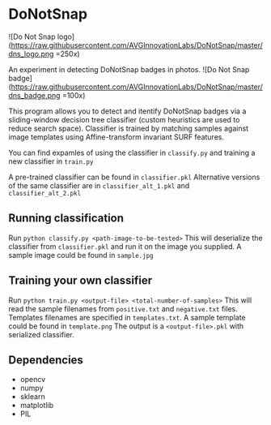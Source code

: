 # DoNotSnap
![Do Not Snap logo](https://raw.githubusercontent.com/AVGInnovationLabs/DoNotSnap/master/dns_logo.png =250x)

An experiment in detecting DoNotSnap badges in photos.
![Do Not Snap badge](https://raw.githubusercontent.com/AVGInnovationLabs/DoNotSnap/master/dns_badge.png =100x)

This program allows you to detect and itentify DoNotSnap badges via a sliding-window decision tree classifier (custom heuristics are used to reduce search space).
Classifier is trained by matching samples against image templates using Affine-transform invariant SURF features.

You can find expamles of using the classifier in `classify.py` and training a new classifier in `train.py`

A pre-trained classifier can be found in `classifier.pkl`
Alternative versions of the same classifier are in `classifier_alt_1.pkl` and `classifier_alt_2.pkl`
## Running classification
Run `python classify.py <path-image-to-be-tested>`
This will deserialize the classifier from `classifier.pkl` and run it on the image you supplied. A sample image could be found in `sample.jpg`
## Training your own classifier
Run `python train.py <output-file> <total-number-of-samples>`
This will read the sample filenames from `positive.txt` and `negative.txt` files.
Templates filenames are specified in `templates.txt`. A sample template could be found in `template.png`
The output is a `<output-file>.pkl` with serialized classifier.
## Dependencies
  * opencv
  * numpy
  * sklearn
  * matplotlib
  * PIL
